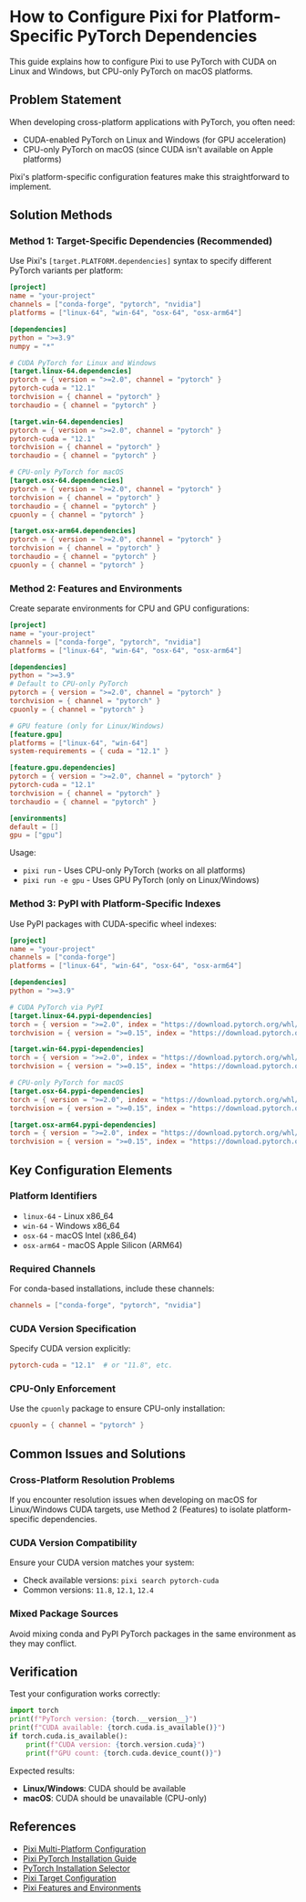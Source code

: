 # How to Configure Pixi for Platform-Specific PyTorch Dependencies

This guide explains how to configure Pixi to use PyTorch with CUDA on Linux and Windows, but CPU-only PyTorch on macOS platforms.

## Problem Statement

When developing cross-platform applications with PyTorch, you often need:
- CUDA-enabled PyTorch on Linux and Windows (for GPU acceleration)
- CPU-only PyTorch on macOS (since CUDA isn't available on Apple platforms)

Pixi's platform-specific configuration features make this straightforward to implement.

## Solution Methods

### Method 1: Target-Specific Dependencies (Recommended)

Use Pixi's `[target.PLATFORM.dependencies]` syntax to specify different PyTorch variants per platform:

```toml
[project]
name = "your-project"
channels = ["conda-forge", "pytorch", "nvidia"]
platforms = ["linux-64", "win-64", "osx-64", "osx-arm64"]

[dependencies]
python = ">=3.9"
numpy = "*"

# CUDA PyTorch for Linux and Windows
[target.linux-64.dependencies]
pytorch = { version = ">=2.0", channel = "pytorch" }
pytorch-cuda = "12.1"
torchvision = { channel = "pytorch" }
torchaudio = { channel = "pytorch" }

[target.win-64.dependencies]
pytorch = { version = ">=2.0", channel = "pytorch" }
pytorch-cuda = "12.1"
torchvision = { channel = "pytorch" }
torchaudio = { channel = "pytorch" }

# CPU-only PyTorch for macOS
[target.osx-64.dependencies]
pytorch = { version = ">=2.0", channel = "pytorch" }
torchvision = { channel = "pytorch" }
torchaudio = { channel = "pytorch" }
cpuonly = { channel = "pytorch" }

[target.osx-arm64.dependencies]
pytorch = { version = ">=2.0", channel = "pytorch" }
torchvision = { channel = "pytorch" }
torchaudio = { channel = "pytorch" }
cpuonly = { channel = "pytorch" }
```

### Method 2: Features and Environments

Create separate environments for CPU and GPU configurations:

```toml
[project]
name = "your-project"
channels = ["conda-forge", "pytorch", "nvidia"]
platforms = ["linux-64", "win-64", "osx-64", "osx-arm64"]

[dependencies]
python = ">=3.9"
# Default to CPU-only PyTorch
pytorch = { version = ">=2.0", channel = "pytorch" }
torchvision = { channel = "pytorch" }
cpuonly = { channel = "pytorch" }

# GPU feature (only for Linux/Windows)
[feature.gpu]
platforms = ["linux-64", "win-64"]
system-requirements = { cuda = "12.1" }

[feature.gpu.dependencies]
pytorch = { version = ">=2.0", channel = "pytorch" }
pytorch-cuda = "12.1"
torchvision = { channel = "pytorch" }
torchaudio = { channel = "pytorch" }

[environments]
default = []
gpu = ["gpu"]
```

Usage:
- `pixi run` - Uses CPU-only PyTorch (works on all platforms)
- `pixi run -e gpu` - Uses GPU PyTorch (only on Linux/Windows)

### Method 3: PyPI with Platform-Specific Indexes

Use PyPI packages with CUDA-specific wheel indexes:

```toml
[project]
name = "your-project"
channels = ["conda-forge"]
platforms = ["linux-64", "win-64", "osx-64", "osx-arm64"]

[dependencies]
python = ">=3.9"

# CUDA PyTorch via PyPI
[target.linux-64.pypi-dependencies]
torch = { version = ">=2.0", index = "https://download.pytorch.org/whl/cu121" }
torchvision = { version = ">=0.15", index = "https://download.pytorch.org/whl/cu121" }

[target.win-64.pypi-dependencies]
torch = { version = ">=2.0", index = "https://download.pytorch.org/whl/cu121" }
torchvision = { version = ">=0.15", index = "https://download.pytorch.org/whl/cu121" }

# CPU-only PyTorch for macOS
[target.osx-64.pypi-dependencies]
torch = { version = ">=2.0", index = "https://download.pytorch.org/whl/cpu" }
torchvision = { version = ">=0.15", index = "https://download.pytorch.org/whl/cpu" }

[target.osx-arm64.pypi-dependencies]
torch = { version = ">=2.0", index = "https://download.pytorch.org/whl/cpu" }
torchvision = { version = ">=0.15", index = "https://download.pytorch.org/whl/cpu" }
```

## Key Configuration Elements

### Platform Identifiers
- `linux-64` - Linux x86_64
- `win-64` - Windows x86_64
- `osx-64` - macOS Intel (x86_64)
- `osx-arm64` - macOS Apple Silicon (ARM64)

### Required Channels
For conda-based installations, include these channels:
```toml
channels = ["conda-forge", "pytorch", "nvidia"]
```

### CUDA Version Specification
Specify CUDA version explicitly:
```toml
pytorch-cuda = "12.1"  # or "11.8", etc.
```

### CPU-Only Enforcement
Use the `cpuonly` package to ensure CPU-only installation:
```toml
cpuonly = { channel = "pytorch" }
```

## Common Issues and Solutions

### Cross-Platform Resolution Problems
If you encounter resolution issues when developing on macOS for Linux/Windows CUDA targets, use Method 2 (Features) to isolate platform-specific dependencies.

### CUDA Version Compatibility
Ensure your CUDA version matches your system:
- Check available versions: `pixi search pytorch-cuda`
- Common versions: `11.8`, `12.1`, `12.4`

### Mixed Package Sources
Avoid mixing conda and PyPI PyTorch packages in the same environment as they may conflict.

## Verification

Test your configuration works correctly:

```python
import torch
print(f"PyTorch version: {torch.__version__}")
print(f"CUDA available: {torch.cuda.is_available()}")
if torch.cuda.is_available():
    print(f"CUDA version: {torch.version.cuda}")
    print(f"GPU count: {torch.cuda.device_count()}")
```

Expected results:
- **Linux/Windows**: CUDA should be available
- **macOS**: CUDA should be unavailable (CPU-only)

## References

- [Pixi Multi-Platform Configuration](https://prefix-dev.github.io/pixi/dev/workspace/multi_platform_configuration/)
- [Pixi PyTorch Installation Guide](https://prefix-dev.github.io/pixi/dev/python/pytorch/)
- [PyTorch Installation Selector](https://pytorch.org/get-started/locally/)
- [Pixi Target Configuration](https://prefix-dev.github.io/pixi/dev/reference/configuration/#the-target-table)
- [Pixi Features and Environments](https://prefix-dev.github.io/pixi/dev/reference/configuration/#the-feature-and-environments-tables)
